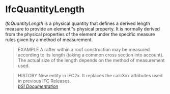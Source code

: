 IfcQuantityLength
=================
_IfcQuantityLength_ is a physical quantity that defines a derived length
measure to provide an element''s physical property. It is normally derived
from the physical properties of the element under the specific measure rules
given by a method of measurement.  
  
> EXAMPLE  A rafter within a roof construction may be measured according to
> its length (taking a common cross section into account). The actual size of
> the length depends on the method of measurement used.  
  
> HISTORY  New entity in IFC2x. It replaces the calcXxx attributes used in
> previous IFC Releases.  
[ _bSI
Documentation_](https://standards.buildingsmart.org/IFC/DEV/IFC4_2/FINAL/HTML/schema/ifcquantityresource/lexical/ifcquantitylength.htm)


